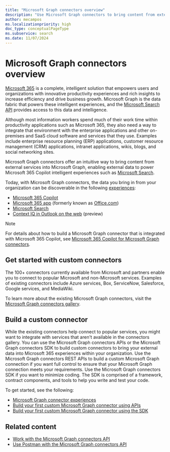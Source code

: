 ```yaml
---
title: "Microsoft Graph connectors overview"
description: "Use Microsoft Graph connectors to bring content from external services into Microsoft Graph, enabling external data to power Microsoft 365 intelligent experiences."
author: mecampos
ms.localizationpriority: high
doc_type: conceptualPageType
ms.subservice: search
ms.date: 11/07/2024
---
```


# Microsoft Graph connectors overview

[Microsoft 365](https://www.microsoft.com/microsoft-365) is a complete, intelligent solution that empowers users and organizations with innovative productivity experiences and rich insights to increase efficiency and drive business growth. Microsoft Graph is the data fabric that powers these intelligent experiences, and the [Microsoft Search API](/graph/api/resources/connectors-api-overview) provides access to this data and intelligence.

Although most information workers spend much of their work time within productivity applications such as Microsoft 365, they also need a way to integrate that environment with the enterprise applications and other on-premises and SaaS cloud software and services that they use. Examples include enterprise resource planning (ERP) applications, customer resource management (CRM) applications, intranet applications, wikis, blogs, and social networking sites.

Microsoft Graph connectors offer an intuitive way to bring content from external services into Microsoft Graph, enabling external data to power Microsoft 365 Copilot intelligent experiences such as [Microsoft Search](/microsoftsearch/connectors-overview).

Today, with Microsoft Graph connectors, the data you bring in from your organization can be discoverable in the following [experiences](/graph/connecting-external-content-experiences):
- [Microsoft 365 Copilot](https://blogs.microsoft.com/blog/2023/03/16/introducing-microsoft-365-copilot-your-copilot-for-work/)
- [Microsoft 365 app](https://microsoft365.com) (formerly known as [Office.com](https://office.com))
- [Microsoft Search](/microsoftsearch/overview-microsoft-search)
- [Context IQ in Outlook on the web](https://techcommunity.microsoft.com/t5/microsoft-365-blog/microsoft-editor-using-context-iq-in-outlook-on-the-web-and-word/ba-p/3643497) (preview)

>[!NOTE]
>For details about how to build a Microsoft Graph connector that is integrated with Microsoft 365 Copilot, see [Microsoft 365 Copilot for Microsoft Graph connectors](/microsoft-365-copilot/extensibility/overview-graph-connector). 

## Get started with custom connectors

The 100+ connectors currently available from Microsoft and partners enable you to connect to popular Microsoft and non-Microsoft services. Examples of existing connectors include Azure services, Box, ServiceNow, Salesforce, Google services, and MediaWiki.

To learn more about the existing Microsoft Graph connectors, visit the [Microsoft Graph connectors gallery](https://www.microsoft.com/microsoft-search/connectors/).

## Build a custom connector

While the existing connectors help connect to popular services, you might want to integrate with services that aren't available in the connectors gallery. You can use the Microsoft Graph connectors APIs or the Microsoft Graph connectors SDK to build custom connectors to bring your external data into Microsoft 365 experiences within your organization. Use the Microsoft Graph connectors REST APIs to build a custom Microsoft Graph connection if you want full control to ensure that your Microsoft Graph connection meets your requirements. Use the Microsoft Graph connectors SDK if you want to minimize coding. The SDK is comprised of a framework, contract components, and tools to help you write and test your code.

To get started, see the following:

- [Microsoft Graph connector experiences](/graph/connecting-external-content-experiences) 
- [Build your first custom Microsoft Graph connector using APIs](/graph/connecting-external-content-build-quickstart)
- [Build your first custom Microsoft Graph connector using the SDK](/graph/custom-connector-sdk-sample-overview)

## Related content

* [Work with the Microsoft Graph connectors API](/graph/connecting-external-content-connectors-api-overview)
* [Use Postman with the Microsoft Graph connectors API](/graph/connecting-external-content-connectors-api-postman)
